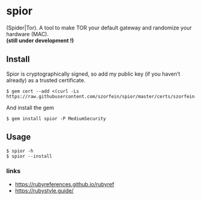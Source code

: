 # spior
(Spider|Tor). A tool to make TOR your default gateway and randomize your hardware (MAC).  
**(still under development !)**

## Install
Spior is cryptographically signed, so add my public key (if you haven’t already) as a trusted certificate.

    $ gem cert --add <(curl -Ls https://raw.githubusercontent.com/szorfein/spior/master/certs/szorfein.pem)

And install the gem

    $ gem install spior -P MediumSecurity

## Usage

    $ spior -h
    $ spior --install

### links
+ https://rubyreferences.github.io/rubyref
+ https://rubystyle.guide/